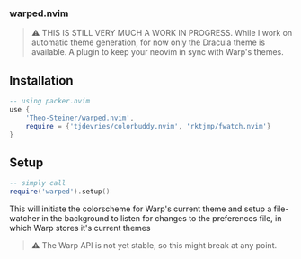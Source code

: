 ### warped.nvim

> ⚠️ THIS IS STILL VERY MUCH A WORK IN PROGRESS.
> While I work on automatic theme generation, for now only the Dracula theme is available.
A plugin to keep your neovim in sync with Warp's themes.

## Installation

```lua
-- using packer.nvim
use {
    'Theo-Steiner/warped.nvim', 
    require = {'tjdevries/colorbuddy.nvim', 'rktjmp/fwatch.nvim'}
}
```

## Setup

```lua
-- simply call
require('warped').setup()
```

This will initiate the colorscheme for Warp's current theme and setup a file-watcher in the background to listen for changes to the preferences file, in which Warp stores it's current themes
> ⚠️ The Warp API is not yet stable, so this might break at any point.
